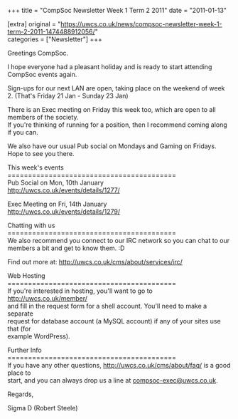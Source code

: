 +++
title = "CompSoc Newsletter Week 1 Term 2 2011"
date = "2011-01-13"

[extra]
original = "https://uwcs.co.uk/news/compsoc-newsletter-week-1-term-2-2011-1474488912056/"    
categories = ["Newsletter"]
+++

Greetings CompSoc.

I hope everyone had a pleasant holiday and is ready to start attending CompSoc events again.

Sign-ups for our next LAN are open, taking place on the weekend of week 2. (That's Friday 21 Jan - Sunday 23 Jan)

There is an Exec meeting on Friday this week too, which are open to all members of the society.  
If you're thinking of running for a position, then I recommend coming along if you can.

We also have our usual Pub social on Mondays and Gaming on Fridays. Hope to see you there.

This week's events  
\=========================================  
Pub Social on Mon, 10th January  
http://uwcs.co.uk/events/details/1277/

Exec Meeting on Fri, 14th January  
http://uwcs.co.uk/events/details/1279/

Chatting with us  
\=========================================  
We also recommend you connect to our IRC network so you can chat to our  
members a bit and get to know them. :D

Find out more at: http://uwcs.co.uk/cms/about/services/irc/

Web Hosting  
\=========================================  
If you're interested in hosting, you'll want to go to http://uwcs.co.uk/member/  
and fill in the request form for a shell account. You'll need to make a separate  
request for database account (a MySQL account) if any of your sites use that (for  
example WordPress).

Further Info  
\=========================================  
If you have any other questions, http://uwcs.co.uk/cms/about/faq/ is a good place to  
start, and you can always drop us a line at compsoc-exec@uwcs.co.uk.

Regards,

Sigma D (Robert Steele)

